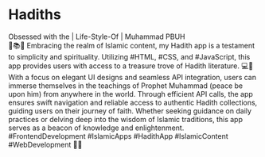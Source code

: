 # Hadiths
Obsessed with the | Life-Style-Of | Muhammad PBUH
<br>
🕌📚🌙 Embracing the realm of Islamic content, my Hadith app is a testament to simplicity and spirituality. Utilizing #HTML, #CSS, and #JavaScript, this app provides users with access to a treasure trove of Hadith literature. 💻📖 With a focus on elegant UI designs and seamless API integration, users can immerse themselves in the teachings of Prophet Muhammad (peace be upon him) from anywhere in the world. Through efficient API calls, the app ensures swift navigation and reliable access to authentic Hadith collections, guiding users on their journey of faith. Whether seeking guidance on daily practices or delving deep into the wisdom of Islamic traditions, this app serves as a beacon of knowledge and enlightenment. #FrontendDevelopment #IslamicApps #HadithApp #IslamicContent #WebDevelopment 🕋📱
